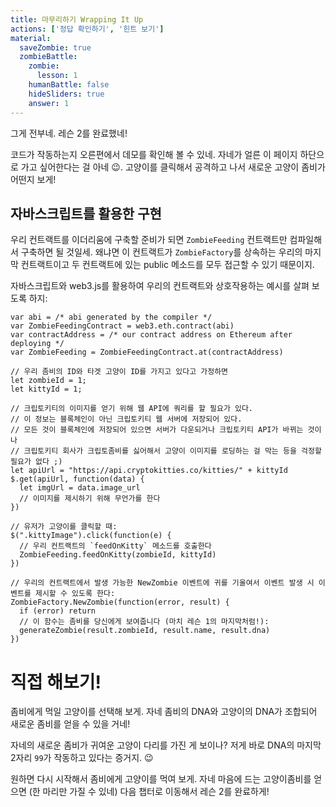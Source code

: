 ```yaml
---
title: 마무리하기 Wrapping It Up
actions: ['정답 확인하기', '힌트 보기']
material:
  saveZombie: true
  zombieBattle:
    zombie:
      lesson: 1
    humanBattle: false
    hideSliders: true
    answer: 1
---
```


그게 전부네. 레슨 2를 완료했네! 

코드가 작동하는지 오른편에서 데모를 확인해 볼 수 있네. 자네가 얼른 이 페이지 하단으로 가고 싶어한다는 걸 아네 😉. 고양이를 클릭해서 공격하고 나서 새로운 고양이 좀비가 어떤지 보게! 

## 자바스크립트를 활용한 구현

우리 컨트랙트를 이더리움에 구축할 준비가 되면 `ZombieFeeding` 컨트랙트만 컴파일해서 구축하면 될 것일세. 왜냐면 이 컨트랙트가 `ZombieFactory`를 상속하는 우리의 마지막 컨트랙트이고 두 컨트랙트에 있는 public 메소드를 모두 접근할 수 있기 때문이지.

자바스크립트와 web3.js를 활용하여 우리의 컨트랙트와 상호작용하는 예시를 살펴 보도록 하지: 

```
var abi = /* abi generated by the compiler */
var ZombieFeedingContract = web3.eth.contract(abi)
var contractAddress = /* our contract address on Ethereum after deploying */
var ZombieFeeding = ZombieFeedingContract.at(contractAddress)

// 우리 좀비의 ID와 타겟 고양이 ID를 가지고 있다고 가정하면 
let zombieId = 1;
let kittyId = 1;

// 크립토키티의 이미지를 얻기 위해 웹 API에 쿼리를 할 필요가 있다. 
// 이 정보는 블록체인이 아닌 크립토키티 웹 서버에 저장되어 있다.
// 모든 것이 블록체인에 저장되어 있으면 서버가 다운되거나 크립토키티 API가 바뀌는 것이나 
// 크립토키티 회사가 크립토좀비를 싫어해서 고양이 이미지를 로딩하는 걸 막는 등을 걱정할 필요가 없다 ;) 
let apiUrl = "https://api.cryptokitties.co/kitties/" + kittyId
$.get(apiUrl, function(data) {
  let imgUrl = data.image_url
  // 이미지를 제시하기 위해 무언가를 한다 
})

// 유저가 고양이를 클릭할 때:
$(".kittyImage").click(function(e) {
  // 우리 컨트랙트의 `feedOnKitty` 메소드를 호출한다 
  ZombieFeeding.feedOnKitty(zombieId, kittyId)
})

// 우리의 컨트랙트에서 발생 가능한 NewZombie 이벤트에 귀를 기울여서 이벤트 발생 시 이벤트를 제시할 수 있도록 한다: 
ZombieFactory.NewZombie(function(error, result) {
  if (error) return
  // 이 함수는 좀비를 당신에게 보여줍니다 (마치 레슨 1의 마지막처럼!): 
  generateZombie(result.zombieId, result.name, result.dna)
})
```

# 직접 해보기!

좀비에게 먹일 고양이를 선택해 보게. 자네 좀비의 DNA와 고양이의 DNA가 조합되어 새로운 좀비를 얻을 수 있을 거네! 

자네의 새로운 좀비가 귀여운 고양이 다리를 가진 게 보이나? 저게 바로 DNA의 마지막 2자리 `99`가 작동하고 있다는 증거지. 😉

원하면 다시 시작해서 좀비에게 고양이를 먹여 보게. 자네 마음에 드는 고양이좀비를 얻으면 (한 마리만 가질 수 있네) 다음 챕터로 이동해서 레슨 2를 완료하게! 